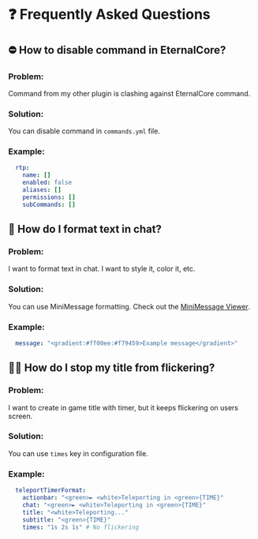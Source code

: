 # ❓ Frequently Asked Questions

## ⛔ How to disable command in EternalCore?

### Problem:
Command from my other plugin is clashing against EternalCore command.

### Solution:
You can disable command in `commands.yml` file.

### Example:
```yaml
  rtp:
    name: []
    enabled: false
    aliases: []
    permissions: []
    subCommands: []
```

## 🎨 How do I format text in chat?

### Problem:
I want to format text in chat. I want to style it, color it, etc.

### Solution:
You can use MiniMessage formatting. Check out the [MiniMessage Viewer](https://webui.advntr.dev/).

### Example:
```yaml
  message: "<gradient:#ff00ee:#f79459>Example message</gradient>"
```


## 🏃💨 How do I stop my title from flickering?

### Problem:
I want to create in game title with timer, but it keeps flickering on users screen.

### Solution:
You can use `times` key in configuration file.

### Example:
```yaml
  teleportTimerFormat:
    actionbar: "<green>► <white>Teleporting in <green>{TIME}"
    chat: "<green>► <white>Teleporting in <green>{TIME}"
    title: "<white>Teleporting..."
    subtitle: "<green>{TIME}"
    times: "1s 2s 1s" # No flickering
```